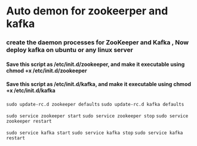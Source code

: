 
# Auto demon for zookeerper and kafka
### create the daemon processes for ZooKeeper and Kafka , Now deploy kafka on ubuntu or any linux server


#### Save this script as /etc/init.d/zookeeper, and make it executable using chmod +x /etc/init.d/zookeeper
#### Save this script as /etc/init.d/kafka, and make it executable using chmod +x /etc/init.d/kafka

` sudo update-rc.d zookeeper defaults `
` sudo update-rc.d kafka defaults `

` sudo service zookeeper start `
` sudo service zookeeper stop `
` sudo service zookeeper restart `

` sudo service kafka start `
` sudo service kafka stop `
` sudo service kafka restart `


